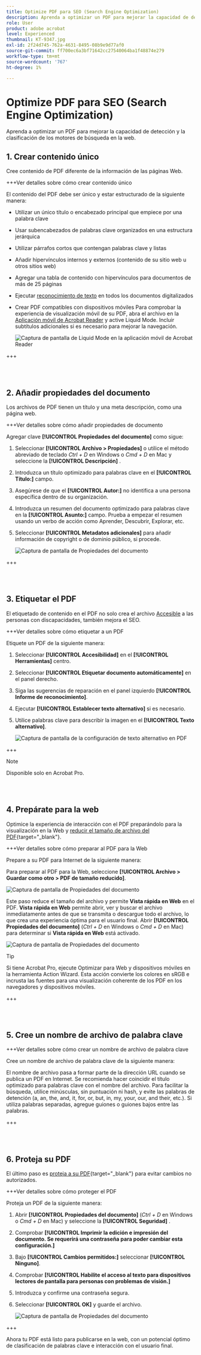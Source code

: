 ```yaml
---
title: Optimize PDF para SEO (Search Engine Optimization)
description: Aprenda a optimizar un PDF para mejorar la capacidad de detección y la clasificación de motores de búsqueda en la web
role: User
product: adobe acrobat
level: Experienced
thumbnail: KT-9347.jpg
exl-id: 2f24d745-762a-4631-8495-08b9e9d77af0
source-git-commit: ff700ec6a3bf71642cc27540064ba1f48874e279
workflow-type: tm+mt
source-wordcount: '767'
ht-degree: 1%

---
```


# Optimize PDF para SEO (Search Engine Optimization)

Aprenda a optimizar un PDF para mejorar la capacidad de detección y la clasificación de los motores de búsqueda en la web.

## 1. Crear contenido único

Cree contenido de PDF diferente de la información de las páginas Web.

+++Ver detalles sobre cómo crear contenido único

El contenido del PDF debe ser único y estar estructurado de la siguiente manera:

* Utilizar un único título o encabezado principal que empiece por una palabra clave
* Usar subencabezados de palabras clave organizados en una estructura jerárquica
* Utilizar párrafos cortos que contengan palabras clave y listas
* Añadir hipervínculos internos y externos (contenido de su sitio web u otros sitios web)
* Agregar una tabla de contenido con hipervínculos para documentos de más de 25 páginas
* Ejecutar [reconocimiento de texto](https://experienceleague.adobe.com/docs/document-cloud-learn/acrobat-learning/getting-started/scan-and-ocr.html) en todos los documentos digitalizados
* Crear PDF compatibles con dispositivos móviles Para comprobar la experiencia de visualización móvil de su PDF, abra el archivo en la [Aplicación móvil de Acrobat Reader](https://www.adobe.com/acrobat/mobile/acrobat-reader.html) y active Liquid Mode. Incluir subtítulos adicionales si es necesario para mejorar la navegación.

   ![Captura de pantalla de Liquid Mode en la aplicación móvil de Acrobat Reader](../assets/optimizeseo1.png)

+++

<br> 

## 2. Añadir propiedades del documento

Los archivos de PDF tienen un título y una meta descripción, como una página web.

+++Ver detalles sobre cómo añadir propiedades de documento

Agregar clave **[!UICONTROL Propiedades del documento]** como sigue:

1. Seleccionar **[!UICONTROL Archivo > Propiedades]** o utilice el método abreviado de teclado *Ctrl + D* en Windows o *Cmd + D* en Mac y seleccione la **[!UICONTROL Descripción]** .
1. Introduzca un título optimizado para palabras clave en el **[!UICONTROL Título:]** campo.
1. Asegúrese de que el **[!UICONTROL Autor:]** no identifica a una persona específica dentro de su organización.
1. Introduzca un resumen del documento optimizado para palabras clave en la **[!UICONTROL Asunto:]** campo.
Prueba a empezar el resumen usando un verbo de acción como Aprender, Descubrir, Explorar, etc.
1. Seleccionar **[!UICONTROL Metadatos adicionales]** para añadir información de copyright o de dominio público, si procede.

   ![Captura de pantalla de Propiedades del documento](../assets/optimizeseo2.png)

+++

<br> 

## 3. Etiquetar el PDF

El etiquetado de contenido en el PDF no solo crea el archivo [Accesible](https://experienceleague.adobe.com/docs/document-cloud-learn/acrobat-learning/advanced-tasks/accessibility.html) a las personas con discapacidades, también mejora el SEO.

+++Ver detalles sobre cómo etiquetar a un PDF

Etiquete un PDF de la siguiente manera:

1. Seleccionar **[!UICONTROL Accesibilidad]** en el **[!UICONTROL Herramientas]** centro.
1. Seleccionar **[!UICONTROL Etiquetar documento automáticamente]** en el panel derecho.
1. Siga las sugerencias de reparación en el panel izquierdo **[!UICONTROL Informe de reconocimiento]**.
1. Ejecutar **[!UICONTROL Establecer texto alternativo]** si es necesario.
1. Utilice palabras clave para describir la imagen en el **[!UICONTROL Texto alternativo]**.

   ![Captura de pantalla de la configuración de texto alternativo en PDF](../assets/optimizeseo3.png)

+++

>[!NOTE]
>
>Disponible solo en Acrobat Pro.

<br> 

## 4. Prepárate para la web

Optimice la experiencia de interacción con el PDF preparándolo para la visualización en la Web y [reducir el tamaño de archivo del PDF](https://www.adobe.com/es/acrobat/online/compress-pdf.html){target="_blank"}.

+++Ver detalles sobre cómo preparar al PDF para la Web

Prepare a su PDF para Internet de la siguiente manera:

Para preparar al PDF para la Web, seleccione **[!UICONTROL Archivo > Guardar como otro > PDF de tamaño reducido]**.

![Captura de pantalla de Propiedades del documento](../assets/optimizeseo4.png)

Este paso reduce el tamaño del archivo y permite **Vista rápida en Web** en el PDF. **Vista rápida en Web** permite abrir, ver y buscar el archivo inmediatamente antes de que se transmita o descargue todo el archivo, lo que crea una experiencia óptima para el usuario final. Abrir **[!UICONTROL Propiedades del documento]** (*Ctrl + D* en Windows o *Cmd + D* en Mac) para determinar si **Vista rápida en Web** está activado.

![Captura de pantalla de Propiedades del documento](../assets/optimizeseo5.png)

>[!TIP]
>
>Si tiene Acrobat Pro, ejecute Optimizar para Web y dispositivos móviles en la herramienta Action Wizard. Esta acción convierte los colores en sRGB e incrusta las fuentes para una visualización coherente de los PDF en los navegadores y dispositivos móviles.

+++

<br> 

## 5. Cree un nombre de archivo de palabra clave

+++Ver detalles sobre cómo crear un nombre de archivo de palabra clave

Cree un nombre de archivo de palabra clave de la siguiente manera:

El nombre de archivo pasa a formar parte de la dirección URL cuando se publica un PDF en Internet. Se recomienda hacer coincidir el título optimizado para palabras clave con el nombre del archivo. Para facilitar la búsqueda, utilice minúsculas, sin puntuación ni hash, y evite las palabras de detención (a, an, the, and, it, for, or, but, in, my, your, our, and their, etc.). Si utiliza palabras separadas, agregue guiones o guiones bajos entre las palabras.

+++

<br> 

## 6. Proteja su PDF

El último paso es [proteja a su PDF](https://www.adobe.com/es/acrobat/online/password-protect-pdf.html){target="_blank"} para evitar cambios no autorizados.

+++Ver detalles sobre cómo proteger el PDF

Proteja un PDF de la siguiente manera:

1. Abrir **[!UICONTROL Propiedades del documento]** (*Ctrl + D* en Windows o *Cmd + D* en Mac) y seleccione la **[!UICONTROL Seguridad]** .
1. Comprobar **[!UICONTROL Imprimir la edición e impresión del documento. Se requerirá una contraseña para poder cambiar esta configuración.]**
1. Bajo **[!UICONTROL Cambios permitidos:]** seleccionar **[!UICONTROL Ninguno]**.
1. Comprobar **[!UICONTROL Habilite el acceso al texto para dispositivos lectores de pantalla para personas con problemas de visión.]**
1. Introduzca y confirme una contraseña segura.
1. Seleccionar **[!UICONTROL OK]** y guarde el archivo.

   ![Captura de pantalla de Propiedades del documento](../assets/optimizeseo6.png)

+++

Ahora tu PDF está listo para publicarse en la web, con un potencial óptimo de clasificación de palabras clave e interacción con el usuario final.
